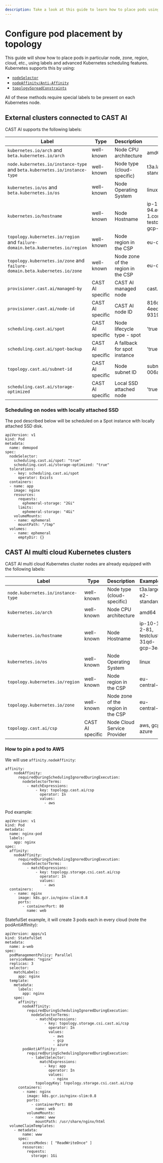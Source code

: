 ```yaml
---
description: Take a look at this guide to learn how to place pods using labels and Kubernetes scheduling features
---
```


# Configure pod placement by topology

This guide will show how to place pods in particular node, zone, region, cloud, etc., using labels and advanced Kubernetes scheduling features. Kubernetes supports this by using:

- [`nodeSelector`](https://kubernetes.io/docs/concepts/scheduling-eviction/assign-pod-node/#nodeselector)
- [`nodeAffinity/Anti-Affinity`](https://kubernetes.io/docs/concepts/scheduling-eviction/assign-pod-node/#affinity-and-anti-affinity)
- [`topologySpreadConstraints`](https://kubernetes.io/docs/concepts/workloads/pods/pod-topology-spread-constraints/)

All of these methods require special labels to be present on each Kubernetes node.

## External clusters connected to CAST AI

CAST AI supports the following labels:

| Label | Type| Description | Example(s)|
| ------------ | ------------- | ------------ | ------------ |
| `kubernetes.io/arch` and `beta.kubernetes.io/arch` | well-known  | Node CPU architecture | amd64 |
| `node.kubernetes.io/instance-type` and `beta.kubernetes.io/instance-type` | well-known  | Node type (cloud-specific) | t3a.large, e2-standard-4 |
| `kubernetes.io/os` and `beta.kubernetes.io/os` | well-known  | Node Operating System | linux |
| `kubernetes.io/hostname` | well-known  | Node Hostname | ip-192-168-32-94.eu-central-1.compute.internal, testcluster-31qd-gcp-3ead |
| `topology.kubernetes.io/region` and `failure-domain.beta.kubernetes.io/region` | well-known | Node region in the CSP | eu-central-1 |
| `topology.kubernetes.io/zone` and `failure-domain.beta.kubernetes.io/zone` | well-known | Node zone of the region in the CSP | eu-central-1a |
| `provisioner.cast.ai/managed-by` | CAST AI specific | CAST AI managed node | cast.ai |
| `provisioner.cast.ai/node-id` | CAST AI specific | CAST AI node ID| 816d634e-9fd5-4eed-b13d-9319933c9ef0 |
| `scheduling.cast.ai/spot` | CAST AI specific | Node lifecycle type - spot | 'true' |
| `scheduling.cast.ai/spot-backup` | CAST AI specific | A fallback for spot instance | 'true' |
| `topology.cast.ai/subnet-id` | CAST AI specific | Node subnet ID | subnet-006a6d1f18fc5d390 |
| `scheduling.cast.ai/storage-optimized` | CAST AI specific | Local SSD attached node | 'true' |

### Scheduling on nodes with locally attached SSD

The pod described below will be scheduled on a Spot instance with locally attached SSD disk.

```
apiVersion: v1
kind: Pod
metadata:
  name: demopod
spec:
  nodeSelector:
    scheduling.cast.ai/spot: "true"
    scheduling.cast.ai/storage-optimized: "true"
  tolerations:
    - key: scheduling.cast.ai/spot
      operator: Exists  
  containers:
  - name: app
    image: nginx
    resources:
      requests:
        ephemeral-storage: "2Gi"
      limits:
        ephemeral-storage: "4Gi"
    volumeMounts:
    - name: ephemeral
      mountPath: "/tmp"
  volumes:
    - name: ephemeral
      emptyDir: {}
```

## CAST AI multi cloud Kubernetes clusters

CAST AI multi cloud Kubernetes cluster nodes are already equipped with the following labels:

| Label | Type| Description | Example(s)|
| ------------ | ------------- | ------------ | ------------ |
| `node.kubernetes.io/instance-type` | well-known  | Node type (cloud-specific) | t3a.large, e2-standard-4 |
| `kubernetes.io/arch` | well-known  | Node CPU architecture | amd64 |
| `kubernetes.io/hostname` | well-known  | Node Hostname | ip-10-10-2-81, testcluster-31qd-gcp-3ead |
| `kubernetes.io/os` | well-known  | Node Operating System | linux |
| `topology.kubernetes.io/region` | well-known | Node region in the CSP | eu-central-1 |
| `topology.kubernetes.io/zone` | well-known | Node zone of the region in the CSP | eu-central-1a |
| `topology.cast.ai/csp` | CAST AI specific | Node Cloud Service Provider | aws, gcp, azure |

### How to pin a pod to AWS

We will use `affinity.nodeAffinity`:

```
affinity:
    nodeAffinity:
      requiredDuringSchedulingIgnoredDuringExecution:
        nodeSelectorTerms:
          - matchExpressions:
              - key: topology.cast.ai/csp
                operator: In
                values:
                  - aws
```

Pod example:

```
apiVersion: v1
kind: Pod
metadata:
  name: nginx-pod
  labels:
    app: nginx
spec:
  affinity:
    nodeAffinity:
      requiredDuringSchedulingIgnoredDuringExecution:
        nodeSelectorTerms:
          - matchExpressions:
              - key: topology.storage.csi.cast.ai/csp
                operator: In
                values:
                  - aws
  containers:
    - name: nginx
      image: k8s.gcr.io/nginx-slim:0.8
      ports:
        - containerPort: 80
          name: web
```

StatefulSet example, it will create 3 pods each in every cloud (note the podAntiAffinity):

```
apiVersion: apps/v1
kind: StatefulSet
metadata:
  name: a-web
spec:
  podManagementPolicy: Parallel
  serviceName: "nginx"
  replicas: 3
  selector:
    matchLabels:
      app: nginx
  template:
    metadata:
      labels:
        app: nginx
    spec:
      affinity:
        nodeAffinity:
          requiredDuringSchedulingIgnoredDuringExecution:
            nodeSelectorTerms:
              - matchExpressions:
                  - key: topology.storage.csi.cast.ai/csp
                    operator: In
                    values:
                      - aws
                      - gcp
                      - azure
        podAntiAffinity:
          requiredDuringSchedulingIgnoredDuringExecution:
            - labelSelector:
                matchExpressions:
                  - key: app
                    operator: In
                    values:
                      - nginx
              topologyKey: topology.storage.csi.cast.ai/csp
      containers:
        - name: nginx
          image: k8s.gcr.io/nginx-slim:0.8
          ports:
            - containerPort: 80
              name: web
          volumeMounts:
            - name: www
              mountPath: /usr/share/nginx/html
  volumeClaimTemplates:
    - metadata:
        name: www
      spec:
        accessModes: [ "ReadWriteOnce" ]
        resources:
          requests:
            storage: 1Gi
```

